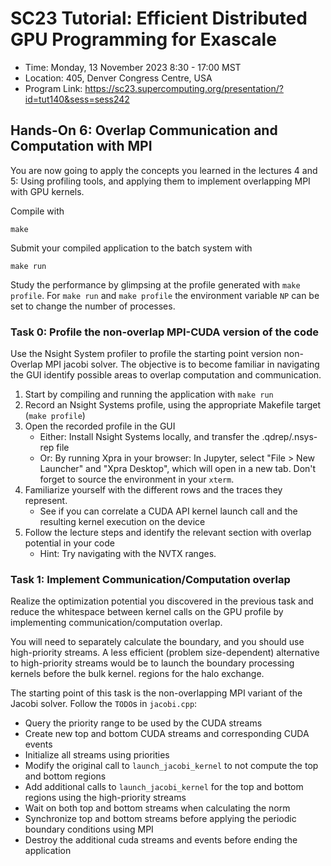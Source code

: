 # SC23 Tutorial: Efficient Distributed GPU Programming for Exascale

-   Time: Monday, 13 November 2023 8:30 - 17:00 MST
-   Location: 405, Denver Congress Centre, USA
-   Program Link:
    https://sc23.supercomputing.org/presentation/?id=tut140&sess=sess242
## Hands-On 6: Overlap Communication and Computation with MPI

You are now going to apply the concepts you learned in the lectures 4 and 5: Using profiling tools,
and applying them to implement overlapping MPI with GPU kernels. 

Compile with

``` {.bash}
make
```

Submit your compiled application to the batch system with

``` {.bash}
make run
```

Study the performance by glimpsing at the profile generated with
`make profile`. For `make run` and `make profile` the environment variable `NP` can be set to change the number of processes.

### Task 0: Profile the non-overlap MPI-CUDA version of the code

Use the Nsight System profiler to profile the starting point version non-Overlap MPI jacobi solver. The objective is to become familiar in navigating the GUI identify possible areas to overlap computation and communication. 

1. Start by compiling and running the application with `make run`
1. Record an Nsight Systems profile, using the appropriate Makefile target (`make profile`)
1. Open the recorded profile in the GUI
    - Either: Install Nsight Systems locally, and transfer the .qdrep/.nsys-rep file
    - Or: By running Xpra in your browser: In Jupyter, select "File > New Launcher" and "Xpra Desktop", which will open in a new tab. Don't forget to source the environment in your `xterm`.
1. Familiarize yourself with the different rows and the traces they represent. 
    - See if you can correlate a CUDA API kernel launch call and the resulting kernel execution on the device
1. Follow the lecture steps and identify the relevant section with overlap potential in your code
    - Hint: Try navigating with the NVTX ranges.


### Task 1: Implement Communication/Computation overlap

Realize the optimization potential you discovered in the previous task and reduce the whitespace between kernel calls on the GPU profile by implementing communication/computation overlap.

You will need to separately calculate the boundary, and you should use high-priority streams. A less efficient (problem size-dependent) alternative to high-priority streams would be to launch the boundary processing kernels before the bulk kernel.
regions for the halo exchange.

The starting point of this task is the non-overlapping MPI variant of the Jacobi solver.
Follow the `TODO`s in `jacobi.cpp`:

- Query the priority range to be used by the CUDA streams
- Create new top and bottom CUDA streams and corresponding CUDA events
- Initialize all streams using priorities
- Modify the original call to `launch_jacobi_kernel` to not compute the top and bottom regions 
- Add additional calls to `launch_jacobi_kernel` for the top and bottom regions using the high-priority streams
- Wait on both top and bottom streams when calculating the norm
- Synchronize top and bottom streams before applying the periodic boundary conditions using MPI
- Destroy the additional cuda streams and events before ending the application


